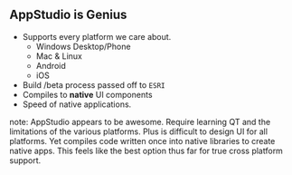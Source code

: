 ##  AppStudio is Genius

* Supports every platform we care about.
  * Windows Desktop/Phone
  * Mac & Linux
  * Android
  * iOS
* Build /beta process passed off to `ESRI`
* Compiles to **native** UI components
* Speed of native applications.

note:
  AppStudio appears to be awesome.  Require learning QT and the limitations
  of the various platforms.  Plus is difficult to design UI for all platforms.
  Yet compiles code written once into native libraries to create native apps.
  This feels like the best option thus far for true cross platform support.
